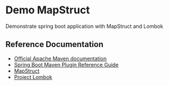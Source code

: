 # Demo MapStruct

Demonstrate spring boot application with MapStruct and Lombok

## Reference Documentation
* [Official Apache Maven documentation](https://maven.apache.org/guides/index.html)
* [Spring Boot Maven Plugin Reference Guide](https://docs.spring.io/spring-boot/docs/2.5.2/maven-plugin/reference/html/)
* [MapStruct](https://mapstruct.org/)
* [Project Lombok](https://projectlombok.org/)

